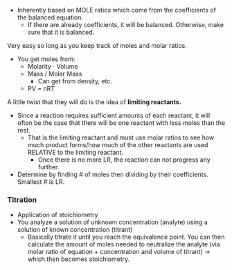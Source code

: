
- Inherently based on MOLE ratios which come from the coefficients of the balanced equation. 
	- If there are already coefficients, it will be balanced. Otherwise, make sure that it is balanced.

Very easy so long as you keep track of moles and molar ratios.
- You get moles from:
	- Molarity ⋅ Volume
	- Mass / Molar Mass
		- Can get from density, etc.
	- PV = nRT

A little twist that they will do is the idea of **limiting reactants.**
- Since a reaction requires sufficient amounts of each reactant, it will often be the case that there will be one reactant with less moles than the rest. 
	- That is the limiting reactant and must use molar ratios to see how much product forms/how much of the other reactants are used RELATIVE to the limiting reactant.
		- Once there is no more LR, the reaction can not progress any further.
- Determine by finding # of moles then dividing by their coefficients. Smallest # is LR.

### Titration
- Application of stoichiometry
- You analyze a solution of unknown concentration (analyte) using a solution of known concentration (titrant)
	- Basically titrate it until you reach the equivalence point. You can then calculate the amount of moles needed to neutralize the analyte (via molar ratio of equation + concentration and volume of titrant) -> which then becomes stoichiometry.

